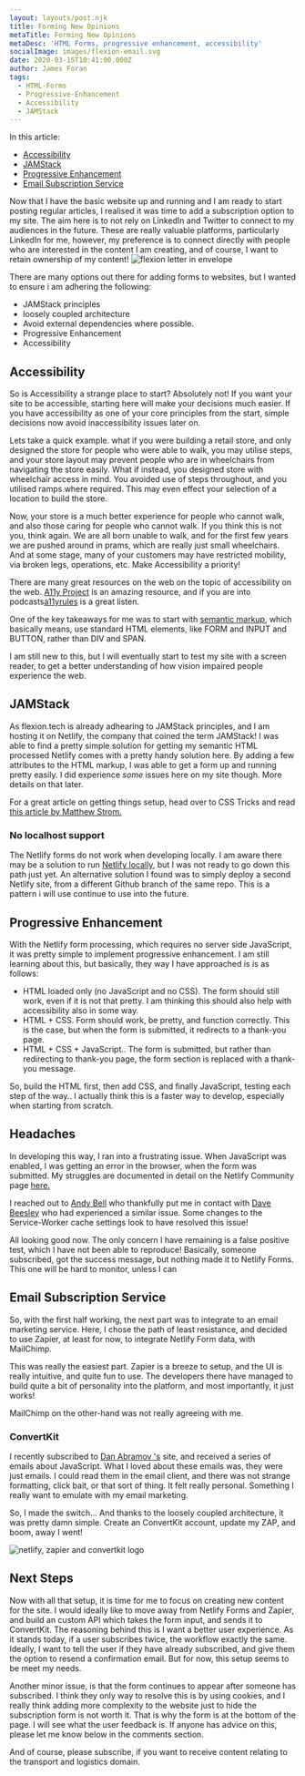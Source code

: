 ```yaml
---
layout: layouts/post.njk
title: Forming New Opinions
metaTitle: Forming New Opinions
metaDesc: 'HTML Forms, progressive enhancement, accessibility'
socialImage: images/flexion-email.svg
date: 2020-03-15T10:41:00.000Z
author: James Foran
tags:
  - HTML-Forms
  - Progressive-Enhancement
  - Accessibility
  - JAMStack
---
```

In this article: 

* [Accessibility](#heading-accessibility)
* [JAMStack](#heading-jamstack) 
* [Progressive Enhancement](#heading-progressive-enhancement) 
* [Email Subscription Service](#heading-email-subscription-service)

Now that I have the basic website up and running and I am ready to start posting regular articles, I realised it was time to add a subscription option to my site. The aim here is to not rely on LinkedIn and Twitter to connect to my audiences in the future. These are really valuable platforms, particularly LinkedIn for me, however, my preference is to connect directly with people who are interested in the content I am creating, and of course, I want to retain ownership of my content!
 <img class="width-half" src="/images/flexion-email.svg" alt="flexion letter in envelope">

There are many options out there for adding forms to websites, but I wanted to ensure i am adhering the following:

* JAMStack principles
* loosely coupled architecture
* Avoid external dependencies where possible.
* Progressive Enhancement
* Accessibility

## Accessibility

So is Accessibility a strange place to start? Absolutely not! If you want your site to be accessible, starting here will make your decisions much easier. If you have accessibility as one of your core principles from the start, simple decisions now avoid inaccessibility issues later on. 

Lets take a quick example. what if you were building a retail store, and only designed the store for people who were able to walk, you may utilise steps, and your store layout may prevent people who are in wheelchairs from navigating the store easily. What if instead, you designed store with wheelchair access in mind. You avoided use of steps throughout, and you utilised ramps where required. This may even effect your selection of a location to build the store. 

Now, your store is a much better experience for people who cannot walk, and also those caring for people who cannot walk. If you think this is not you, think again. We are all born unable to walk, and for the first few years we are pushed around in prams, which are really just small wheelchairs. And at some stage, many of your customers may have restricted mobility, via broken legs, operations, etc. Make Accessibility a priority!

There are many great resources on the web on the topic of accessibility on the web. [A11y Project](https://a11yproject.com/) is an amazing resource, and if you are into podcasts[a11yrules](https://a11yrules.com) is a great listen. 

One of the key takeaways for me was to start with [semantic markup](https://en.wikipedia.org/wiki/Semantic_HTML), which basically means, use standard HTML elements, like FORM and INPUT and BUTTON, rather than DIV and SPAN.

I am still new to this, but I will eventually start to test my site with a screen reader, to get a better understanding of how vision impaired people experience the web. 

## JAMStack

As flexion.tech is already adhearing to JAMStack principles, and I am hosting it on Netlify, the company that coined the term JAMStack! I was able to find a pretty simple solution for getting my semantic HTML processed  Netlify comes with a pretty handy solution here. By adding a few attributes to the HTML markup, I was able to get a form up and running pretty easily. I did experience *some* issues here on my site though. More details on that later. 

For a great article on getting things setup, head over to CSS Tricks and read [this article by Matthew Strom.](https://css-tricks.com/using-netlify-forms-and-netlify-functions-to-build-an-email-sign-up-widget/)

### No localhost support

The Netlify forms do not work when developing locally. I am aware there may be a solution to run [Netlify locally](https://www.netlify.com/products/dev/), but I was not ready to go down this path just yet. An alternative solution I found was to simply deploy a second Netlify site, from a different Github branch of the same repo. This is a pattern i will use continue to use into the future.

## Progressive Enhancement

With the Netlify form processing, which requires no server side JavaScript, it was pretty simple to implement progressive enhancement. I am still learning about this, but basically, they way I have approached is is as follows:

* HTML loaded only (no JavaScript and no CSS). The form should still work, even if it is not that pretty. I am thinking this should also help with accessibility also in some way. 
* HTML + CSS. Form should work, be pretty, and function correctly. This is the case, but when the form is submitted, it redirects to a thank-you page.
* HTML + CSS + JavaScript.. The form is submitted, but rather than redirecting to thank-you page,  the form section is replaced with a thank-you message. 

So, build the HTML first, then add CSS, and finally JavaScript, testing each step of the way.. I actually think this is a faster way to develop, especially when starting from scratch.


## Headaches

In developing this way, I ran into a frustrating issue. When JavaScript was enabled, I was getting an error in the browser, when the form was submitted. My struggles are documented in detail on the Netlify Community page [here.](https://community.netlify.com/t/form-submission-working-but-action-path-is-not-working/9902/11)

I reached out to [Andy Bell](https://twitter.com/hankchizljaw) who thankfully put me in contact with [Dave Beesley](https://twitter.com/davebeesley) who had experienced a similar issue. Some changes to the Service-Worker cache settings look to have resolved this issue!

All looking good now. The only concern I have remaining is a false positive test, which I have not been able to reproduce! Basically, someone subscribed, got the success message, but nothing made it to Netlify Forms. This one will be hard to monitor, unless I can 

## Email Subscription Service

So, with the first half working, the next part was to integrate to an email marketing service. Here, I chose the path of least resistance, and decided to use Zapier, at least for now, to integrate Netlify Form data, with MailChimp.

This was really the easiest part. Zapier is a breeze to setup, and the UI is really intuitive, and quite fun to use. The developers there have managed to build quite a bit of personality into the platform, and most importantly, it just works! 

MailChimp on the other-hand was not really agreeing with me. 

### ConvertKit



I recently subscribed to [Dan Abramov 's]([overreacted.io](mailto:dan@overreacted.io)) site, and received a series of emails about JavaScript. What I loved about these emails was, they were just emails. I could read them in the email client, and there was not strange formatting, click bait, or that sort of thing. It felt really personal. Something I really want to emulate with my email marketing.

So, I made the switch... And thanks to the loosely coupled architecture, it was pretty damn simple. Create an ConvertKit account, update my ZAP, and boom, away I went! 

![netlify, zapier and convertkit logo](/images/subscriber-list.png)



## Next Steps

Now with all that setup, it is time for me to focus on creating new content for the site. I would ideally like to move away from Netlify Forms and Zapier, and build an custom API which takes the form input, and sends it to ConvertKit. The reasoning behind this is I want a better user experience.  As it stands today, if a user subscribes twice, the workflow exactly the same. Ideally, I want to tell the user if they have already subscribed, and give them the option to resend a confirmation email.  But for now, this setup seems to be meet my needs.

Another minor issue, is that the form continues to appear after someone has subscribed. I think they only way to resolve this is by using cookies, and I really think adding more complexity to the website just to hide the subscription form is not worth it. That is why the form is at the bottom of the page. I will see what the user feedback is. If anyone has advice on this, please let me know below in the comments section. 

And of course, please subscribe, if you want to receive content relating to the transport and logistics domain.